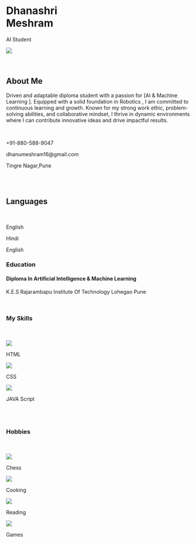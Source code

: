 <!DOCTYPE html>
<html>

<head>
  <meta charset="utf-8">
  <meta name="viewport" content="width=device-width">
  <title>Resume</title>
  <link href="https://unpkg.com/boxicons@2.1.4/css/boxicons.min.css" rel="stylesheet"/>
  <link href="style.css" rel="stylesheet" type="css" href="style.css"/>
</head>

<body>
<div class="main">
  <div class="left-section">
    <h1 class="name"> Dhanashri<br><strong>Meshram </strong></h1>
    <p class="d_p">AI Student</p>
    <div class="profile">
      <img src="profile.jpg"/>
      <br><br><br>
      <h2>About Me</h2>
      <p class="about_p">Driven and adaptable diploma student with a passion for [AI & Machine Learning ]. Equipped with a solid foundation in Robotics , I am committed to continuous learning and growth. Known for my strong work ethic, problem-solving abilities, and collaborative mindset, I thrive in dynamic environments where I can contribute innovative ideas and drive impactful results.</p>
    </div>
    <br>
    <p class="p_h"><i class="bx bx-phone-call">
    </i>+91-880-588-9047</p>
    <p class="p_h"><i class="bx bx-mail-send">
  </i>dhanumeshram16@gmail.com</p>
    <p class="p_h"><i class="bx bx-location-plus">
    </i>Tingre Nagar,Pune</p>
    <br><br>
    <h2>Languages</h2>
    <br>
    <p class="l_p">
      English 
      <span class="circle 1"></span>
      <span class="circle 2"></span>
      <span class="circle 3"></span>
      <span class="circle 4" style="background: transparent;border: 1px solid #fff;"></span>
      <span class="circle 5" style="background: transparent;border: 1px solid #fff;"></span>
    </p>
    <p class="l_p">
      Hindi 
      <span class="circle 1"></span>
      <span class="circle 2"></span>
      <span class="circle 3"></span>
      <span class="circle 4"></span>
      <span class="circle 5"></span>
    </p>
    <p class="l_p">
      English 
      <span class="circle 1"></span>
      <span class="circle 2"></span>
      <span class="circle 3"></span>
      <span class="circle 4"></span>
      <span class="circle 5"></span>
    </p>
  </div>
  <div class="right-section">
    <div class="content">
      <h3>Education</h3>
      <div class="content-inner">
        <h4>Diploma In Artificial Intelligence & Machine Learning</h4>
        <p class="para">
          K.E.S Rajarambapu Institute Of Technology Lohegao Pune </p>
      </div>
      <br>
      <h3>My Skills </h3>
      <div class="content-inner">
        <br><br>
        <div class="box">
          <img src="image.jpg"/>
          <p>HTML</p>
        </div>
        <div class="box">
          <img src="image.jpg"/>
          <p>CSS</p>
        </div>
        <div class="box">
          <img src="image.jpg"/>
          <p>JAVA Script</p>
        </div>
      </div>
      <div class="clearfix"></div>
      <br><br>
      <h3>Hobbies</h3>
      <div class="content-inner">
        <br><br>
        <div class="h_box">
          <img src="image/chess.png"/>
          <p>Chess</p>
        </div>
        <div class="h_box">
          <img src="image/cook.png"/>
          <p>Cooking</p>
        </div>
        <div class="h_box">
          <img src="image/book.png"/>
          <p>Reading</p>
        </div>
        <div class="h_box">
          <img src="image/games.png"/>
          <p>Games</p>
        </div>
        
</body>

</html>
